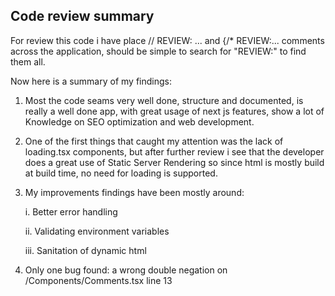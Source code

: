 ## Code review summary

For review this code i have place // REVIEW: ... and {/\* REVIEW:... comments across the application, should be simple to search for "REVIEW:" to find them all.

Now here is a summary of my findings:

1. Most the code seams very well done, structure and documented, is really a well done app, with great usage of next js features, show a lot of Knowledge on SEO optimization and web development.

2. One of the first things that caught my attention was the lack of loading.tsx components, but after further review i see that the developer does a great use of Static Server Rendering so since html is mostly build at build time, no need for loading is supported.

3. My improvements findings have been mostly around:

   i. Better error handling

   ii. Validating environment variables

   iii. Sanitation of dynamic html

4. Only one bug found: a wrong double negation on /Components/Comments.tsx line 13

